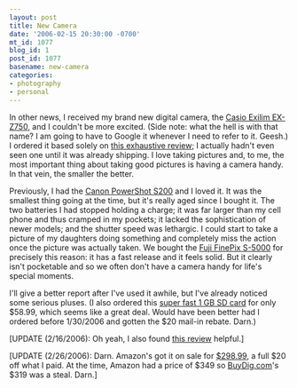 ```yaml
---
layout: post
title: New Camera
date: '2006-02-15 20:30:00 -0700'
mt_id: 1077
blog_id: 1
post_id: 1077
basename: new-camera
categories:
- photography
- personal
---
```

<p>In other news, I received my brand new digital camera, the <a href="http://www.amazon.com/exec/obidos/ASIN/B0007KQWDC/bbrown-20/ref=nosim/">Casio Exilim EX-Z750</a>, and I couldn't be more excited. (Side note: what the hell is with that name? I am going to have to Google it whenever I need to refer to it. Geesh.) I ordered it based solely on <a href="http://www.kenrockwell.com/casio/exz750.htm">this exhaustive review</a>; I actually hadn't even seen one until it was already shipping. I love taking pictures and, to me, the most important thing about taking good pictures is having a camera handy. In that vein, the smaller the better.</p>
<p>Previously, I had the <a href="http://www.amazon.com/exec/obidos/ASIN/B0000645C9/bbrown-20/ref=nosim/">Canon PowerShot S200</a> and I loved it. It was the smallest thing going at the time, but it's really aged since I bought it. The two batteries I had stopped holding a charge; it was far larger than my cell phone and thus cramped in my pockets; it lacked the sophistication of newer models; and the shutter speed was lethargic. I could start to take a picture of my daughters doing something and completely miss the action once the picture was actually taken. We bought the <a href="http://www.amazon.com/exec/obidos/ASIN/B00009VSBE/bbrown-20/ref=nosim/">Fuji FinePix S-5000</a> for precisely this reason: it has a fast release and it feels solid. But it clearly isn't pocketable and so we often don't have a camera handy for life's special moments.</p>
<p>I'll give a better report after I've used it awhile, but I've already noticed some serious pluses. (I also ordered this <a href="http://www.amazon.com/exec/obidos/ASIN/B00009VSBE/bbrown-20/ref=nosim/">super fast 1 GB SD card</a> for only $58.99, which seems like a great deal. Would have been better had I ordered before 1/30/2006 and gotten the $20 mail-in rebate. Darn.)</p>
<p>[UPDATE (2/16/2006): Oh yeah, I also found <a href="http://www.mikeindustries.com/blog/archive/2005/06/casio-ex-z750">this review</a> helpful.]</p>
<p>[UPDATE (2/26/2006): Darn. Amazon's got it on sale for <a href="http://www.amazon.com/exec/obidos/ASIN/B0007KQWDC/bbrown-20/ref=nosim/">$298.99</a>, a full $20 off what I paid. At the time, Amazon had a price of $349 so <a href="http://www.buydig.com/">BuyDig.com</a>'s $319 was a steal. Darn.]</p>
